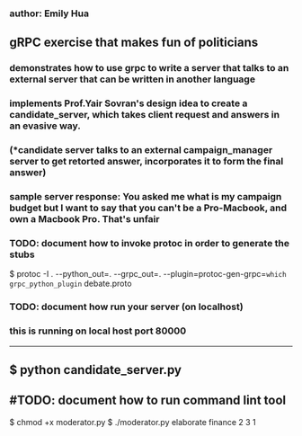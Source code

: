 ### author: Emily Hua
## gRPC exercise that makes fun of politicians
### demonstrates how to use grpc to write a server that talks to an external server that can be written in another language
### implements Prof.Yair Sovran's design idea to create a candidate_server, which takes client request and answers in an evasive way.
### (*candidate server talks to an external campaign_manager server to get retorted answer, incorporates it to form the final answer) 
### sample server response: You asked me what is my campaign budget but I want to say that you can't be a Pro-Macbook, and own a Macbook Pro. That's unfair



### TODO: document how to invoke protoc in order to generate the stubs 
 $ protoc -I . --python_out=. --grpc_out=. --plugin=protoc-gen-grpc=`which grpc_python_plugin` debate.proto


### TODO: document how run your server (on localhost)
### this is running on local host port 80000
------------------------------------------------------------------
$ python candidate_server.py
------------------------------------------------------------------

#TODO: document how to run command lint tool
------------------------------------------------------------------
$ chmod +x moderator.py
$ ./moderator.py elaborate finance 2 3 1





